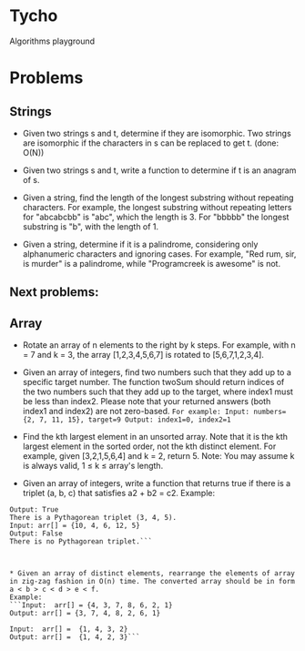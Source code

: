 # Tycho
Algorithms playground

# Problems

## Strings
* Given two strings s and t, determine if they are isomorphic. Two strings are isomorphic if the characters in s can be replaced to get t. (done: O(N))

* Given two strings s and t, write a function to determine if t is an anagram of s.<br>

* Given a string, find the length of the longest substring without repeating characters. For example, the longest substring without repeating letters for "abcabcbb" is "abc", which the length is 3. For "bbbbb" the longest substring is "b", with the length of 1.<br>

* Given a string, determine if it is a palindrome, considering only alphanumeric characters and ignoring cases. For example, "Red rum, sir, is murder" is a palindrome, while "Programcreek is awesome" is not.<br>


## Next problems:

## Array
* Rotate an array of n elements to the right by k steps. For example, with n = 7 and k = 3, the array [1,2,3,4,5,6,7] is rotated to [5,6,7,1,2,3,4].

* Given an array of integers, find two numbers such that they add up to a specific target number. The function twoSum should return indices of the two numbers such that they add up to the target, where index1 must be less than index2. Please note that your returned answers (both index1 and index2) are not zero-based.
`For example: Input: numbers={2, 7, 11, 15}, target=9 Output: index1=0, index2=1`

* Find the kth largest element in an unsorted array. Note that it is the kth largest element in the sorted order, not the kth distinct element. For example, given [3,2,1,5,6,4] and k = 2, return 5. Note: You may assume k is always valid, 1 ≤ k ≤ array's length.

* Given an array of integers, write a function that returns true if there is a triplet (a, b, c) that satisfies a2 + b2 = c2.
Example:
```Input: arr[] = {3, 1, 4, 6, 5}
Output: True
There is a Pythagorean triplet (3, 4, 5).
Input: arr[] = {10, 4, 6, 12, 5}
Output: False
There is no Pythagorean triplet.```



* Given an array of distinct elements, rearrange the elements of array in zig-zag fashion in O(n) time. The converted array should be in form a < b > c < d > e < f.
Example:
```Input:  arr[] = {4, 3, 7, 8, 6, 2, 1}
Output: arr[] = {3, 7, 4, 8, 2, 6, 1}

Input:  arr[] =  {1, 4, 3, 2}
Output: arr[] =  {1, 4, 2, 3}```